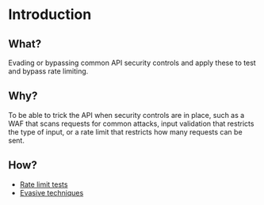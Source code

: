 # Introduction

## What?

Evading or bypassing common API security controls and apply these to test and bypass rate limiting.

## Why?

To be able to trick the API when security controls are in place, such as a WAF that scans requests for common attacks, 
input validation that restricts the type of input, or a rate limit that restricts how many requests can be sent.

## How?

* [Rate limit tests](rate-limit.md)
* [Evasive techniques](evade.md)
